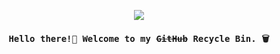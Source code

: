 <p align="center"><img src="https://i.giphy.com/RThN0hOS2GO4M.gif" /></p>

<h4 align="center"><samp>Hello there!🌻 Welcome to my <s>GitHub</s> Recycle Bin. 🗑</samp></h4>
